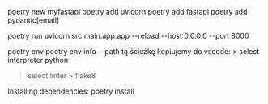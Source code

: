 poetry new myfastapi
poetry add uvicorn
poetry add fastapi
poetry add pydantic[email]

poetry run uvicorn src.main.app:app --reload --host 0.0.0.0 --port 8000

poetry env
poetry env info --path
tą ścieżkę kopiujemy do vscode: > select interpreter python
> select linter > flake8
> 

Installing dependencies:
poetry install
